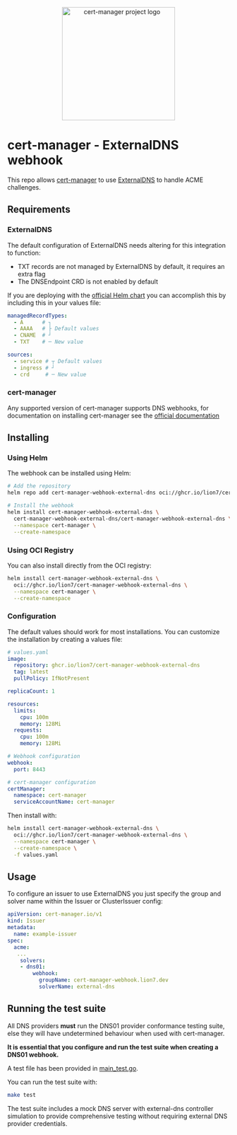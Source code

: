 <p align="center">
  <img src="https://raw.githubusercontent.com/cert-manager/cert-manager/d53c0b9270f8cd90d908460d69502694e1838f5f/logo/logo-small.png" height="256" width="256" alt="cert-manager project logo" />
</p>

# cert-manager - ExternalDNS webhook

This repo allows [cert-manager](https://github.com/cert-manager/cert-manager) to use [ExternalDNS](https://github.com/kubernetes-sigs/external-dns) to handle ACME challenges. 

## Requirements 

### ExternalDNS

The default configuration of ExternalDNS needs altering for this integration to function:
- TXT records are not managed by ExternalDNS by default, it requires an extra flag 
- The DNSEndpoint CRD is not enabled by default 

If you are deploying with the [official Helm chart](https://artifacthub.io/packages/helm/external-dns/external-dns) you can accomplish this by including this in your values file:

```yaml
managedRecordTypes: 
  - A      # ┐
  - AAAA   # ├ Default values
  - CNAME  # ┘
  - TXT    # ─ New value

sources:
  - service # ┬ Default values
  - ingress # ┘
  - crd     # ─ New value
```

### cert-manager

Any supported version of cert-manager supports DNS webhooks, for documentation on installing cert-manager see the [official documentation](https://cert-manager.io/docs/installation/)

## Installing

### Using Helm

The webhook can be installed using Helm:

```bash
# Add the repository
helm repo add cert-manager-webhook-external-dns oci://ghcr.io/lion7/cert-manager-webhook-external-dns

# Install the webhook
helm install cert-manager-webhook-external-dns \
  cert-manager-webhook-external-dns/cert-manager-webhook-external-dns \
  --namespace cert-manager \
  --create-namespace
```

### Using OCI Registry

You can also install directly from the OCI registry:

```bash
helm install cert-manager-webhook-external-dns \
  oci://ghcr.io/lion7/cert-manager-webhook-external-dns \
  --namespace cert-manager \
  --create-namespace
```

### Configuration

The default values should work for most installations. You can customize the installation by creating a values file:

```yaml
# values.yaml
image:
  repository: ghcr.io/lion7/cert-manager-webhook-external-dns
  tag: latest
  pullPolicy: IfNotPresent

replicaCount: 1

resources:
  limits:
    cpu: 100m
    memory: 128Mi
  requests:
    cpu: 100m
    memory: 128Mi

# Webhook configuration
webhook:
  port: 8443

# cert-manager configuration
certManager:
  namespace: cert-manager
  serviceAccountName: cert-manager
```

Then install with:

```bash
helm install cert-manager-webhook-external-dns \
  oci://ghcr.io/lion7/cert-manager-webhook-external-dns \
  --namespace cert-manager \
  --create-namespace \
  -f values.yaml
```

## Usage

To configure an issuer to use ExternalDNS you just specify the group and solver name within the Issuer or ClusterIssuer config:

```yaml
apiVersion: cert-manager.io/v1
kind: Issuer
metadata:
  name: example-issuer
spec:
  acme:
   ...
    solvers:
    - dns01:
        webhook:
          groupName: cert-manager-webhook.lion7.dev
          solverName: external-dns
```

## Running the test suite

All DNS providers **must** run the DNS01 provider conformance testing suite,
else they will have undetermined behaviour when used with cert-manager.

**It is essential that you configure and run the test suite when creating a
DNS01 webhook.**

A test file has been provided in [main_test.go](main_test.go).

You can run the test suite with:

```bash
make test
```

The test suite includes a mock DNS server with external-dns controller simulation to provide comprehensive testing without requiring external DNS provider credentials.
